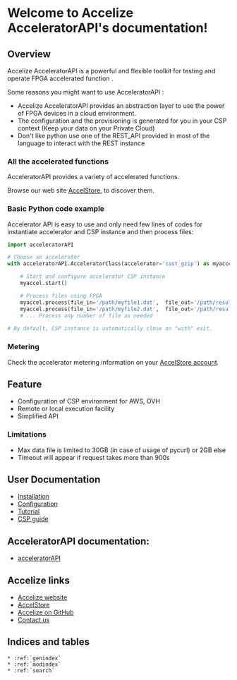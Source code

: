 # Welcome to Accelize AcceleratorAPI's documentation!

## Overview

Accelize AcceleratorAPI is a powerful and flexible toolkit for testing and operate FPGA accelerated function .

Some reasons you might want to use AcceleratorAPI :
+ Accelize AcceleratorAPI provides an abstraction layer to use the power of FPGA devices in a cloud environment. 
+ The configuration and the provisioning is generated for you in your CSP context (Keep your data on your Private Cloud)
+ Don't like python use one of the REST_API provided in most of the language to interact with the REST instance

### All the accelerated functions

AcceleratorAPI provides a variety of accelerated functions.

Browse our web site [AccelStore](https://accelstore.accelize.com), to discover them.

### Basic Python code example

Accelerator API is easy to use and only need few lines of codes for instantiate accelerator and CSP instance and then
 process files:

```python
import acceleratorAPI

# Choose an accelerator
with acceleratorAPI.AcceleratorClass(accelerator='cast_gzip') as myaccel:

    # Start and configure accelerator CSP instance
    myaccel.start()

    # Process files using FPGA
    myaccel.process(file_in='/path/myfile1.dat',  file_out='/path/result1.dat')
    myaccel.process(file_in='/path/myfile2.dat',  file_out='/path/result2.dat')
    # ... Process any number of file as needed
    
# By default, CSP instance is automatically close on "with" exit.
```

### Metering

Check the accelerator metering information on your [AccelStore account](https://accelstore.accelize.com/user/metering). 

## Feature

+ Configuration of CSP environment for AWS, OVH 
+ Remote or local execution facility
+ Simplified API

### Limitations

+ Max data file is limited to 30GB (in case of usage of pycurl) or 2GB else
+ Timeout will appear if request takes more than 900s

## User Documentation

* [Installation](installation.md)
* [Configuration](configuration.md)
* [Tutorial](tutorial.md)
* [CSP guide](csp.md)

## AcceleratorAPI documentation:

* [acceleratorAPI](api.rst)

<!-- TODO: add swagger low-level api-->

## Accelize links

* [Accelize website](https://www.accelize.com)
* [AccelStore](https://accelstore.accelize.com)
* [Accelize on GitHub](https://github.com/Accelize)
* [Contact us](https://www.accelize.com/contact)

## Indices and tables

```eval_rst
* :ref:`genindex`
* :ref:`modindex`
* :ref:`search`
```
